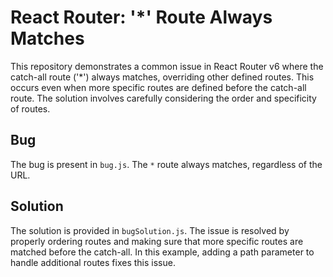 # React Router: '*' Route Always Matches

This repository demonstrates a common issue in React Router v6 where the catch-all route ('*') always matches, overriding other defined routes. This occurs even when more specific routes are defined before the catch-all route.  The solution involves carefully considering the order and specificity of routes.

## Bug
The bug is present in `bug.js`.  The `*` route always matches, regardless of the URL.

## Solution
The solution is provided in `bugSolution.js`. The issue is resolved by properly ordering routes and making sure that more specific routes are matched before the catch-all.  In this example, adding a path parameter to handle additional routes fixes this issue.